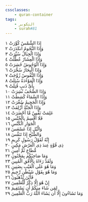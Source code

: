 ```yaml
---
cssclasses:
    - quran-container
tags:
    - التكوير
    - surah#81
---
```


إِذَا الشَّمْسُ كُوِّرَتْ  ١<br>
وَإِذَا النُّجُومُ انكَدَرَتْ  ٢<br>
وَإِذَا الْجِبَالُ سُيِّرَتْ  ٣<br>
وَإِذَا الْعِشَارُ عُطِّلَتْ  ٤<br>
وَإِذَا الْوُحُوشُ حُشِرَتْ  ٥<br>
وَإِذَا الْبِحَارُ سُجِّرَتْ  ٦<br>
وَإِذَا النُّفُوسُ زُوِّجَتْ  ٧<br>
وَإِذَا الْمَوْءُدَةُ سُئِلَتْ  ٨<br>
بِأَىِّ ذَنبٍ قُتِلَتْ  ٩<br>
وَإِذَا الصُّحُفُ نُشِرَتْ  ١۰<br>
وَإِذَا السَّمَاءُ كُشِطَتْ  ١١<br>
وَإِذَا الْجَحِيمُ سُعِّرَتْ  ١٢<br>
وَإِذَا الْجَنَّةُ أُزْلِفَتْ  ١٣<br>
عَلِمَتْ نَفْسٌ مَّا أَحْضَرَتْ  ١٤<br>
فَلَا أُقْسِمُ بِالْخُنَّسِ  ١٥<br>
الْجَوَارِ الْكُنَّسِ  ١٦<br>
وَالَّيْلِ إِذَا عَسْعَسَ  ١٧<br>
وَالصُّبْحِ إِذَا تَنَفَّسَ  ١٨<br>
إِنَّهُ لَقَوْلُ رَسُولٍ كَرِيمٍ  ١٩<br>
ذِى قُوَّةٍ عِندَ ذِى الْعَرْشِ مَكِينٍ  ٢۰<br>
مُّطَاعٍ ثَمَّ أَمِينٍ  ٢١<br>
وَمَا صَاحِبُكُم بِمَجْنُونٍ  ٢٢<br>
وَلَقَدْ رَءَاهُ بِالْأُفُقِ الْمُبِينِ  ٢٣<br>
وَمَا هُوَ عَلَى الْغَيْبِ بِضَنِينٍ  ٢٤<br>
وَمَا هُوَ بِقَوْلِ شَيْطَنٍ رَّجِيمٍ  ٢٥<br>
فَأَيْنَ تَذْهَبُونَ  ٢٦<br>
إِنْ هُوَ إِلَّا ذِكْرٌ لِّلْعَلَمِينَ  ٢٧<br>
لِمَن شَاءَ مِنكُمْ أَن يَسْتَقِيمَ  ٢٨<br>
وَمَا تَشَاءُونَ إِلَّا أَن يَشَاءَ اللَّهُ رَبُّ الْعَلَمِينَ  ٢٩<br>
